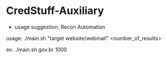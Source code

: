# CredStuff-Auxiliary

* usage suggestion: Recon Automation

usage: ./main.sh "target website/webmail" <number_of_results> 


ex: ./main.sh gov.br 1000

